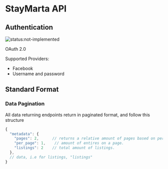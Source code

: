 # StayMarta API

## Authentication

![status:not-implemented](https://img.shields.io/badge/status-not--implemented-red.svg?style=flat-square)

OAuth 2.0

Supported Providers:

  * Facebook
  * Username and password


## Standard Format

### Data Pagination

All data returning endpoints return in paginated format, and follow this structure

```js
{
  "metadata": {
    "pages": 2,      // returns a relative amount of pages based on per page.
    "per_page": 1,    // amount of entires on a page.
    "listings": 2    // total amount of listings.
  },
  // data, i.e for listings, "listings"
}
```

